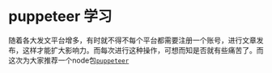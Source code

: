 # puppeteer 学习

随着各大发文平台增多，有时就不得不每个平台都需要注册一个账号，进行文章发布，这样才能扩大影响力。而每次进行这种操作，可想而知是否就有些痛苦了。而这次为大家推荐一个node包[`puppeteer`](https://pptr.dev/)

